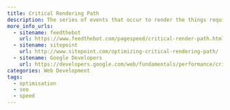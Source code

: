```yaml
---
title: Critical Rendering Path
description: The series of events that occur to render the things required for just the initial view of a webpage.
more_info_urls: 
  - sitename: feedthebot
    url: https://www.feedthebot.com/pagespeed/critical-render-path.html
  - sitename: sitepoint
    url: http://www.sitepoint.com/optimizing-critical-rendering-path/
  - sitename: Google Developers
    url: https://developers.google.com/web/fundamentals/performance/critical-rendering-path/
categories: Web Development
tags: 
  - optimisation
  - seo 
  - speed 
---
```


